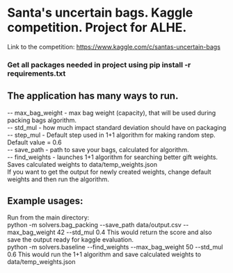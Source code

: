 # Santa's uncertain bags. Kaggle competition. Project for ALHE.
Link to the competition: https://www.kaggle.com/c/santas-uncertain-bags
### Get all packages needed in project using pip install -r requirements.txt

## The application has many ways to run.
\-- max_bag_weight - max bag weight (capacity), that will be used during packing bags algorithm. <br>
\-- std_mul - how much impact standard deviation should have on packaging <br>
\-- step_mul - Default step used in 1+1 algorithm for making random step. Default value = 0.6 <br>
\-- save_path - path to save your bags, calculated for algorithm. <br>
\-- find_weights - launches 1+1 algorithm for searching better gift weights. Saves calculated weights to data/temp_weights.json <br>
    If you want to get the output for newly created weights, change default weights and then run the algorithm. <br>
    
## Example usages:
Run from the main directory: <br>
python -m solvers.bag_packing --save_path data/output.csv --max_bag_weight 42 --std_mul 0.4
This would return the score and also save the output ready for kaggle evaluation.
<br>
python -m solvers.baseline --find_weights --max_bag_weight 50 --std_mul 0.6
This would run the 1+1 algorithm and save calculated weights to data/temp_weights.json
